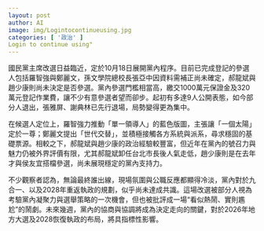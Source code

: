 ```yaml
---
layout: post
author: AI
image: img/Logintocontinueusing.jpg
categories: [ '政治' ]
Login to continue using"
---
```

國民黨主席改選日益臨近，定於10月18日展開黨內程序。目前已完成登記的參選人包括羅智強與鄭麗文，孫文學院總校長張亞中因資料需補正尚未確定，郝龍斌與趙少康則尚未決定是否參選。黨內參選門檻相當高，繳交1000萬元保證金及320萬元登記作業費，讓不少有意參選者望而卻步。起初有多達9人公開表態，如今部分人退出，張雅屏、謝典林已先行退場，局勢變得更為集中。

在候選人定位上，羅智強力推動「單一領導人」的藍色版圖，主張讓「一個太陽」定於一尊；鄭麗文提出「世代交替」，並積極接觸各方系統與派系，尋求穩固的基礎票源。相較之下，郝龍斌與趙少康的政治經驗較豐富，但近年在黨內的號召力與魅力仍被外界評價有限，尤其郝龍斌卸任台北市長後人氣走低，趙少康則是在去年才與侯友宜搭檔參選，尚未展現穩定的黨內支持力。

不少觀察者認為，無論最終誰出線，現場氛圍與公職反應都顯得冷淡，黨內對於九合一、以及2028年重返執政的規劃，似乎尚未達成共識。這場改選被部分人視為考驗黨內凝聚力與選舉策略的一次機會，但也被批評成一場“看似熱鬧、實則尷尬”的鬧劇。未來幾週，黨內的協商與協調將成為決定走向的關鍵，對於2026年地方大選及2028恢復執政的布局，將具指標性影響。
